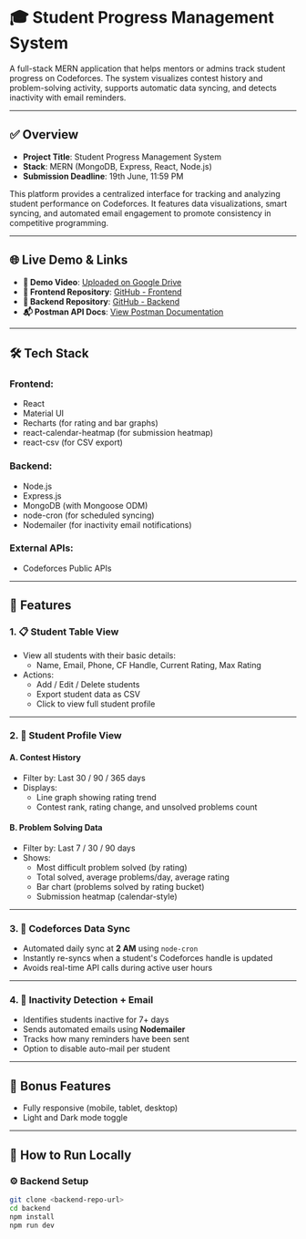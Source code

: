 # 🎓 Student Progress Management System

A full-stack MERN application that helps mentors or admins track student progress on Codeforces. The system visualizes contest history and problem-solving activity, supports automatic data syncing, and detects inactivity with email reminders.

---

## ✅ Overview

- **Project Title**: Student Progress Management System  
- **Stack**: MERN (MongoDB, Express, React, Node.js)  
- **Submission Deadline**: 19th June, 11:59 PM  

This platform provides a centralized interface for tracking and analyzing student performance on Codeforces. It features data visualizations, smart syncing, and automated email engagement to promote consistency in competitive programming.

---

## 🌐 Live Demo & Links

- **🎥 Demo Video**: [Uploaded on Google Drive](https://drive.google.com/file/d/1htonImabnq5Fungbq2-RMECoMUSLoW7M/view?usp=drivesdk)  
- **🔗 Frontend Repository**: [GitHub - Frontend](https://github.com/Agrahariabhishek22/Codeforces-Student-Management-System-Frontend)  
- **🔗 Backend Repository**: [GitHub - Backend](https://github.com/Agrahariabhishek22/Codeforces-Student-Management-System-Frontend)  
- **📬 Postman API Docs**: [View Postman Documentation](https://documenter.getpostman.com/view/36767454/2sB2x9kr31)

---

## 🛠 Tech Stack

### Frontend:
- React
- Material UI
- Recharts (for rating and bar graphs)
- react-calendar-heatmap (for submission heatmap)
- react-csv (for CSV export)

### Backend:
- Node.js
- Express.js
- MongoDB (with Mongoose ODM)
- node-cron (for scheduled syncing)
- Nodemailer (for inactivity email notifications)

### External APIs:
- Codeforces Public APIs

---

## 🚀 Features

### 1. 📋 Student Table View
- View all students with their basic details:
  - Name, Email, Phone, CF Handle, Current Rating, Max Rating
- Actions:
  - Add / Edit / Delete students
  - Export student data as CSV
  - Click to view full student profile

---

### 2. 👤 Student Profile View

#### A. Contest History
- Filter by: Last 30 / 90 / 365 days
- Displays:
  - Line graph showing rating trend
  - Contest rank, rating change, and unsolved problems count

#### B. Problem Solving Data
- Filter by: Last 7 / 30 / 90 days
- Shows:
  - Most difficult problem solved (by rating)
  - Total solved, average problems/day, average rating
  - Bar chart (problems solved by rating bucket)
  - Submission heatmap (calendar-style)

---

### 3. 🔁 Codeforces Data Sync
- Automated daily sync at **2 AM** using `node-cron`
- Instantly re-syncs when a student's Codeforces handle is updated
- Avoids real-time API calls during active user hours

---

### 4. 📧 Inactivity Detection + Email
- Identifies students inactive for 7+ days
- Sends automated emails using **Nodemailer**
- Tracks how many reminders have been sent
- Option to disable auto-mail per student

---

## 🎨 Bonus Features
- Fully responsive (mobile, tablet, desktop)
- Light and Dark mode toggle

---

## 🏁 How to Run Locally

### ⚙️ Backend Setup
```bash
git clone <backend-repo-url>
cd backend
npm install
npm run dev
